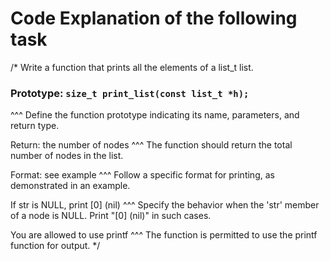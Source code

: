 # Code Explanation of the following task

/* 
   Write a function that prints all the elements of a list_t list.
   
   ### Prototype: `size_t print_list(const list_t *h);`
   ^^^ Define the function prototype indicating its name, parameters, and return type.

   Return: the number of nodes
   ^^^ The function should return the total number of nodes in the list.

   Format: see example
   ^^^ Follow a specific format for printing, as demonstrated in an example.

   If str is NULL, print [0] (nil)
   ^^^ Specify the behavior when the 'str' member of a node is NULL. Print "[0] (nil)" in such cases.

   You are allowed to use printf
   ^^^ The function is permitted to use the printf function for output.
*/


